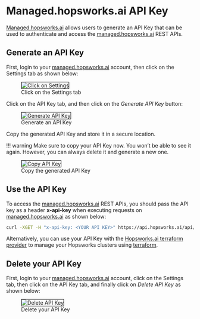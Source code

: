 # Managed.hopsworks.ai API Key

[Managed.hopsworks.ai](https://managed.hopsworks.ai) allows users to generate an API Key that can be used to authenticate and access the [managed.hopsworks.ai](https://managed.hopsworks.ai) REST APIs.

## Generate an API Key

First, login to your [managed.hopsworks.ai](https://managed.hopsworks.ai) account, then click on the Settings tab as shown below:

<p align="center">
  <figure>
    <img style="border: 1px solid #000" src="../../../assets/images/setup_installation/managed/common/api_key/api-key-1.png" alt="Click on Settings">
    <figcaption>Click on the Settings tab</figcaption>
  </figure>
</p>

Click on the API Key tab, and then click on the *Generate API Key* button:

<p align="center">
  <figure>
    <img style="border: 1px solid #000" src="../../../assets/images/setup_installation/managed/common/api_key/api-key-2.png" alt="Generate API Key">
    <figcaption>Generate an API Key</figcaption>
  </figure>
</p>

Copy the generated API Key and store it in a secure location.

!!! warning
    Make sure to copy your API Key now. You won’t be able to see it again. However, you can always delete it and generate a new one.


<p align="center">
  <figure>
    <img style="border: 1px solid #000" src="../../../assets/images/setup_installation/managed/common/api_key/api-key-3.png" alt="Copy API Key">
    <figcaption>Copy the generated API Key</figcaption>
  </figure>
</p>

## Use the API Key

To access the [managed.hopsworks.ai](https://managed.hopsworks.ai) REST APIs, you should pass the API key as a header **x-api-key** when executing requests on [managed.hopsworks.ai](https://managed.hopsworks.ai) as shown below:

```bash
curl -XGET -H "x-api-key: <YOUR API KEY>" https://api.hopsworks.ai/api/clusters
```

Alternatively, you can use your API Key with the [Hopsworks.ai terraform provider](https://registry.terraform.io/providers/logicalclocks/hopsworksai/latest) to manage your Hopsworks clusters using [terraform](https://www.terraform.io/).

## Delete your API Key

First, login to your [managed.hopsworks.ai](https://managed.hopsworks.ai) account, click on the Settings tab, then click on the API Key tab, and finally click on *Delete API Key* as shown below:

<p align="center">
  <figure>
    <img style="border: 1px solid #000" src="../../../assets/images/setup_installation/managed/common/api_key/api-key-4.png" alt="Delete API Key">
    <figcaption>Delete your API Key</figcaption>
  </figure>
</p>
 
